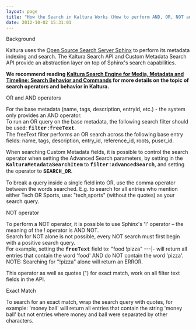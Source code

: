 ```yaml
---
layout: page
title: "How the Search in Kaltura Works (How to perform AND, OR, NOT and Exact Match searches in API)."
date: 2012-10-02 15:31:01
---
```


<p class="mce-heading-2">
  Background
</p>

Kaltura uses the <a href="http://sphinxsearch.com/" target="_blank">Open Source Search Server Sphinx</a> to perform its metadata indexing and search. The Kaltura Search API and Custom Metadata Search API provide an abstraction layer on top of Sphinx's search capabilities.

**We recommend reading [Kaltura Search Engine for Media, Metadata and Timeline: Search Behavior and Commands][1] for more details on the topic of search operators and behavior in Kaltura.**

 [1]: http://knowledge.kaltura.com/node/247

<p class="mce-heading-2">
  OR and AND operators
</p>

For the base metadata (name, tags, description, entryId, etc.) - the system only provides an AND operator.  
To run an OR query on the base metadata, the following search filter should be used: <span style="font-family: 'courier new', courier;"><strong>filter:freeText</strong></span>.  
The freeText filter performs an OR search across the following base entry fields: name, tags, description, entry\_id, reference\_id, roots, puser_id.

When searching Custom Metadata fields, it is possible to control the search operator when setting the Advanced Search parameters, by setting in the **<span style="font-family: 'courier new', courier;">KalturaMetadataSearchItem</span>** to **<span style="font-family: 'courier new', courier;">filter:advancedSearch</span>**, and setting the operator to <span style="font-family: 'courier new', courier;"><strong>SEARCH_OR</strong></span>.

To break a query inside a single field into OR, use the comma operator between the words searched. E.g. to search for all entries who mention either Tech OR Sports, use: "tech,sports" (without the quotes) as your search query. 

<span class="mce-heading-2">NOT operator</span>

To perform a NOT operator, it is possible to use Sphinx's '!' operator – the meaning of the ! operator is AND NOT.  
Search for NOT alone is not possible, every NOT search must first begin with a positive search query.  
For example, setting the <span style="font-family: 'courier new', courier;"><strong>freeText</strong></span> field to: "food !pizza" \---|- will return all entries that contain the word 'food' AND do NOT contain the word 'pizza'.  
<span class="mce-note-graphic">NOTE: Searching for "!pizza" alone will return an ERROR.</span>

This operator as well as quotes (") for exact match, work on all filter text fields in the API.

<p class="mce-heading-2">
  Exact Match
</p>

<p class="p1">
  To search for an exact match, wrap the search query with quotes, for example: 'money ball' will return all entries that contain the string 'money ball' but not entries where money and ball were separated by other characters.
</p>

 
